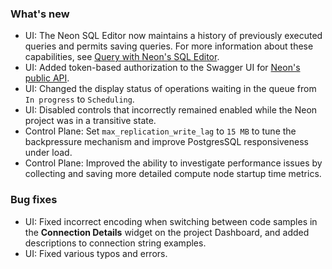 ### What's new

- UI: The Neon SQL Editor now maintains a history of previously executed queries and permits saving queries. For more information about these capabilities, see [Query with Neon's SQL Editor](../docs/get-started-with-neon/query-with-neon-sql-editor/).
- UI: Added token-based authorization to the Swagger UI for [Neon's public API](https://neon.tech/api-reference).
- UI: Changed the display status of operations waiting in the queue from `In progress` to `Scheduling`.
- UI: Disabled controls that incorrectly remained enabled while the Neon project was in a transitive state.
- Control Plane: Set `max_replication_write_lag` to `15 MB` to tune the backpressure mechanism and improve PostgresSQL responsiveness under load.
- Control Plane: Improved the ability to investigate performance issues by collecting and saving more detailed compute node startup time metrics.

### Bug fixes

- UI: Fixed incorrect encoding when switching between code samples in the **Connection Details** widget on the project Dashboard, and added descriptions to connection string examples.
- UI: Fixed various typos and errors.
